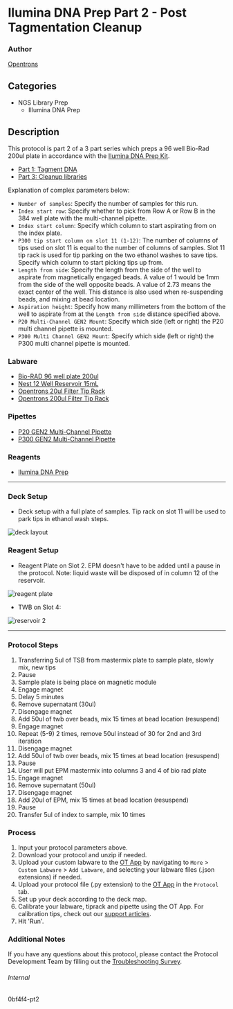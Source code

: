 # Ilumina DNA Prep Part 2 - Post Tagmentation Cleanup

### Author
[Opentrons](https://opentrons.com/)

## Categories
* NGS Library Prep
	* Illumina DNA Prep

## Description
This protocol is part 2 of a 3 part series which preps a 96 well Bio-Rad 200ul plate in accordance with the [Ilumina DNA Prep Kit](https://emea.support.illumina.com/content/dam/illumina-support/documents/documentation/chemistry_documentation/illumina_prep/illumina-dna-prep-reference-guide-1000000025416-09.pdf).

* [Part 1: Tagment DNA](https://protocols.opentrons.com/protocol/0bf4f4)
* [Part 3: Cleanup libraries](https://protocols.opentrons.com/protocol/0bf4f4-pt3)

Explanation of complex parameters below:
* `Number of samples`: Specify the number of samples for this run.
* `Index start row`: Specify whether to pick from Row A or Row B in the 384 well plate with the multi-channel pipette.
* `Index start column`: Specify which column to start aspirating from on the index plate.
* `P300 tip start column on slot 11 (1-12)`: The number of columns of tips used on slot 11 is equal to the number of columns of samples. Slot 11 tip rack is used for tip parking on the two ethanol washes to save tips. Specify which column to start picking tips up from.
* `Length from side`: Specify the length from the side of the well to aspirate from magnetically engaged beads. A value of 1 would be 1mm from the side of the well opposite beads. A value of 2.73 means the exact center of the well. This distance is also used when re-suspending beads, and mixing at bead location.
* `Aspiration height`: Specify how many millimeters from the bottom of the well to aspirate from at the `Length from side` distance specified above.
* `P20 Multi-Channel GEN2 Mount`: Specify which side (left or right) the P20 multi channel pipette is mounted.
* `P300 Multi Channel GEN2 Mount`: Specify which side (left or right) the P300 multi channel pipette is mounted.


### Labware
* [Bio-RAD 96 well plate 200ul](https://labware.opentrons.com/biorad_96_wellplate_200ul_pcr?category=wellPlate)
* [Nest 12 Well Reservoir 15mL](https://shop.opentrons.com/collections/reservoirs/products/nest-12-well-reservoir-15-ml)
* [Opentrons 20ul Filter Tip Rack](https://shop.opentrons.com/collections/opentrons-tips/products/opentrons-20ul-filter-tips)
* [Opentrons 200ul Filter Tip Rack](https://shop.opentrons.com/collections/opentrons-tips/products/opentrons-200ul-filter-tips)

### Pipettes
* [P20 GEN2 Multi-Channel Pipette](https://shop.opentrons.com/collections/ot-2-robot/products/8-channel-electronic-pipette)
* [P300 GEN2 Multi-Channel Pipette](https://shop.opentrons.com/collections/ot-2-robot/products/8-channel-electronic-pipette)

### Reagents
* [Ilumina DNA Prep](https://emea.support.illumina.com/content/dam/illumina-support/documents/documentation/chemistry_documentation/illumina_prep/illumina-dna-prep-reference-guide-1000000025416-09.pdf)

---

### Deck Setup

* Deck setup with a full plate of samples. Tip rack on slot 11 will be used to park tips in ethanol wash steps.

![deck layout](https://opentrons-protocol-library-website.s3.amazonaws.com/custom-README-images/0bf4f4/pt2/Screen+Shot+2021-07-23+at+2.40.55+PM.png)

### Reagent Setup

* Reagent Plate on Slot 2. EPM doesn't have to be added until a pause in the protocol. Note: liquid waste will be disposed of in column 12 of the reservoir.

![reagent plate](https://opentrons-protocol-library-website.s3.amazonaws.com/custom-README-images/0bf4f4/pt2/Screen+Shot+2021-07-16+at+12.45.48+PM.png)

* TWB on Slot 4:

![reservoir 2](https://opentrons-protocol-library-website.s3.amazonaws.com/custom-README-images/0bf4f4/pt2/Screen+Shot+2021-07-16+at+12.46.21+PM.png)

---

### Protocol Steps
1. Transferring 5ul of TSB from mastermix plate to sample plate, slowly mix, new tips
2. Pause
3. Sample plate is being place on magnetic module
4. Engage magnet
5. Delay 5 minutes
6. Remove supernatant (30ul)
7. Disengage magnet
8. Add 50ul of twb over beads, mix 15 times at bead location (resuspend)
9. Engage magnet
10. Repeat (5-9) 2 times, remove 50ul instead of 30 for 2nd and 3rd iteration
11. Disengage magnet
12. Add 50ul of twb over beads, mix 15 times at bead location (resuspend)
13. Pause
14. User will put EPM mastermix into columns 3 and 4 of bio rad plate
15. Engage magnet
16. Remove supernatant (50ul)
17. Disengage magnet
18. Add 20ul of EPM, mix 15 times at bead location (resuspend)
19. Pause
20. Transfer 5ul of index to sample, mix 10 times


### Process
1. Input your protocol parameters above.
2. Download your protocol and unzip if needed.
3. Upload your custom labware to the [OT App](https://opentrons.com/ot-app) by navigating to `More` > `Custom Labware` > `Add Labware`, and selecting your labware files (.json extensions) if needed.
4. Upload your protocol file (.py extension) to the [OT App](https://opentrons.com/ot-app) in the `Protocol` tab.
5. Set up your deck according to the deck map.
6. Calibrate your labware, tiprack and pipette using the OT App. For calibration tips, check out our [support articles](https://support.opentrons.com/en/collections/1559720-guide-for-getting-started-with-the-ot-2).
7. Hit 'Run'.

### Additional Notes
If you have any questions about this protocol, please contact the Protocol Development Team by filling out the [Troubleshooting Survey](https://protocol-troubleshooting.paperform.co/).

###### Internal
0bf4f4-pt2
